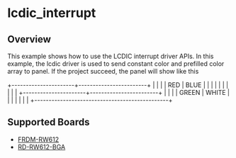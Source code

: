 # lcdic_interrupt

## Overview
This example shows how to use the LCDIC interrupt driver APIs. In this example, the lcdic
driver is used to send constant color and prefilled color array to panel.
If the project succeed, the panel will show like this

 +----------------------+------------------------+
 |                      |                        |
 |     RED              |      BLUE              |
 |                      |                        |
 |                      |                        |
 |                      |                        |
 +----------------------+------------------------+
 |                      |                        |
 |     GREEN            |      WHITE             |
 |                      |                        |
 |                      |                        |
 +-----------------------------------------------+

## Supported Boards
- [FRDM-RW612](../../../_boards/frdmrw612/driver_examples/lcdic/interrupt/example_board_readme.md)
- [RD-RW612-BGA](../../../_boards/rdrw612bga/driver_examples/lcdic/interrupt/example_board_readme.md)
